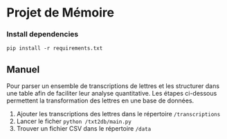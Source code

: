 # Projet de Mémoire


### Install dependencies
```
pip install -r requirements.txt
```

## Manuel
Pour parser un ensemble de transcriptions de lettres et les structurer dans une table afin de faciliter leur analyse quantitative.
Les étapes ci-dessous permettent la transformation des lettres en une base de données.

1. Ajouter les transcriptions des lettres dans le répertoire `/transcriptions`
2. Lancer le ficher `python /txt2db/main.py`
3. Trouver un fichier CSV dans le répertoire `/data`